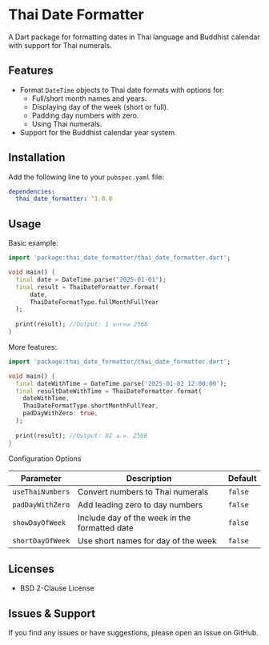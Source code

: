 # Thai Date Formatter

A Dart package for formatting dates in Thai language and Buddhist calendar with support for Thai numerals.


## Features
- Format `DateTime` objects to Thai date formats with options for:
    - Full/short month names and years.
    - Displaying day of the week (short or full).
    - Padding day numbers with zero.
    - Using Thai numerals.
- Support for the Buddhist calendar year system.

## Installation

Add the following line to your `pubspec.yaml` file:

```yaml
dependencies:
  thai_date_formatter: ^1.0.0
```

## Usage

Basic example:

```dart
import 'package:thai_date_formatter/thai_date_formatter.dart';

void main() {
  final date = DateTime.parse("2025-01-01");
  final result = ThaiDateFormatter.format(
      date,
      ThaiDateFormatType.fullMonthFullYear
  );
  
  print(result); //Output: 1 มกราคม 2568
}
```

More features:

```dart
import 'package:thai_date_formatter/thai_date_formatter.dart';

void main() {
  final dateWithTime = DateTime.parse('2025-01-02 12:00:00');
  final resultDateWithTime = ThaiDateFormatter.format(
    dateWithTime,
    ThaiDateFormatType.shortMonthFullYear,
    padDayWithZero: true,
  );
  
  print(result); //Output: 02 ม.ค. 2568
}
```

Configuration Options

| Parameter         | Description                                | Default         |
|-------------------|--------------------------------------------|-----------------|
| `useThaiNumbers`  | Convert numbers to Thai numerals           | `false`         |
| `padDayWithZero`  | Add leading zero to day numbers            | `false`         |
| `showDayOfWeek`   | Include day of the week in the formatted date | `false`         |
| `shortDayOfWeek`  | Use short names for day of the week        | `false`         |


## Licenses

- BSD 2-Clause License


## Issues & Support

If you find any issues or have suggestions, please open an issue on GitHub.
